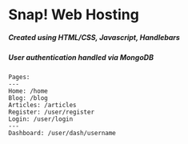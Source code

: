 
# Snap! Web Hosting

##### Created using ***HTML/CSS***, ***Javascript***, ***Handlebars***

##### User authentication handled via ***MongoDB***

```
Pages:
---
Home: /home
Blog: /blog
Articles: /articles
Register: /user/register
Login: /user/login
---
Dashboard: /user/dash/username

```

